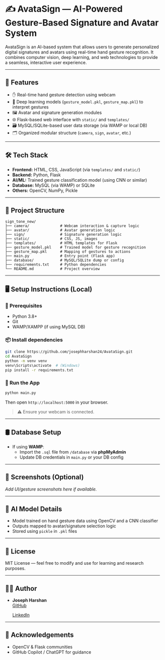 # ✍️ AvataSign — AI-Powered Gesture-Based Signature and Avatar System

AvataSign is an AI-based system that allows users to generate personalized digital signatures and avatars using real-time hand gesture recognition. It combines computer vision, deep learning, and web technologies to provide a seamless, interactive user experience.

---

## 🚀 Features

- ✋ Real-time hand gesture detection using webcam
- 🧠 Deep learning models (`gesture_model.pkl`, `gesture_map.pkl`) to interpret gestures
- 🖼️ Avatar and signature generation modules
- 🌐 Flask-based web interface with `static/` and `templates/`
- 🗃️ MySQL/SQLite-based user data storage (via WAMP or local DB)
- 🗂️ Organized modular structure (`camera`, `sign`, `avatar`, etc.)

---

## 🛠️ Tech Stack

- **Frontend:** HTML, CSS, JavaScript (via `templates/` and `static/`)
- **Backend:** Python, Flask
- **AI/ML:** Trained gesture classification model (using CNN or similar)
- **Database:** MySQL (via WAMP) or SQLite
- **Others:** OpenCV, NumPy, Pickle

---

## 📂 Project Structure

```
sign_tone_new/
├── camera/              # Webcam interaction & capture logic
├── avatar/              # Avatar generation logic
├── sign/                # Signature generation logic
├── static/              # CSS, JS, images
├── templates/           # HTML templates for Flask
├── gesture_model.pkl    # Trained model for gesture recognition
├── gesture_map.pkl      # Mapping of gestures to actions
├── main.py              # Entry point (Flask app)
├── database/            # MySQL/SQLite dump or config
├── requirements.txt     # Python dependencies
└── README.md            # Project overview
```

---

## 🖥️ Setup Instructions (Local)

### 🔧 Prerequisites
- Python 3.8+
- Git
- WAMP/XAMPP (if using MySQL DB)

### 📦 Install dependencies

```bash
git clone https://github.com/josephharshan24/AvataSign.git
cd AvataSign
python -m venv venv
venv\Scripts\activate  # (Windows)
pip install -r requirements.txt
```

### 🧠 Run the App

```bash
python main.py
```

Then open `http://localhost:5000` in your browser.

> ⚠️ Ensure your webcam is connected.

---

## 🛢️ Database Setup

- If using **WAMP**:
  - Import the `.sql` file from `/database` via **phpMyAdmin**
  - Update DB credentials in `main.py` or your DB config

---

## 📸 Screenshots (Optional)

_Add UI/gesture screenshots here if available._

---

## 🧠 AI Model Details

- Model trained on hand gesture data using OpenCV and a CNN classifier
- Outputs mapped to avatar/signature selection logic
- Stored using `pickle` in `.pkl` files

---

## 📜 License

MIT License — feel free to modify and use for learning and research purposes.

---

## 👨‍💻 Author

- **Joseph Harshan**  
  [GitHub](https://github.com/josephharshan24)  

  [LinkedIn](https://www.linkedin.com/in/joseph-harshan-88b763248/)


---

## 🙏 Acknowledgements

- OpenCV & Flask communities
- GitHub Copilot / ChatGPT for guidance
